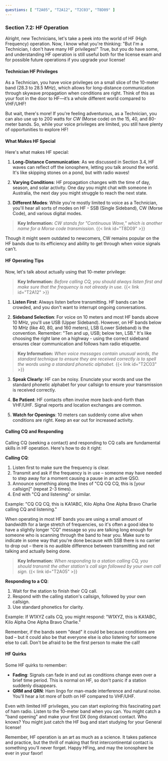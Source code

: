 ```yaml
---
questions: [ "T2A05", "T2A12", "T2C03", "T8D09" ]
---
```


### Section 7.2: HF Operation

Alright, new Technicians, let's take a peek into the world of HF (High Frequency) operation. Now, I know what you're thinking: "But I'm a Technician, I don't have many HF privileges!" True, but you do have some, and understanding HF operation is still useful both for the license exam and for possible future operations if you upgrade your license!

#### Technician HF Privileges

As a Technician, you have voice privileges on a small slice of the 10-meter band (28.3 to 28.5 MHz), which allows for long-distance communication through skywave propagation when conditions are right. Think of this as your foot in the door to HF—it’s a whole different world compared to VHF/UHF!

But wait, there's more! If you're feeling adventurous, as a Technician, you can also use up to 200 watts for *CW* (Morse code) on the 15, 40, and 80-meter bands. So, while your voice privileges are limited, you still have plenty of opportunities to explore HF!

#### What Makes HF Special

Here's what makes HF special:
1. **Long-Distance Communication**: As we discussed in Section 3.4, HF waves can reflect off the ionosphere, letting you talk around the world. It's like skipping stones on a pond, but with radio waves!

2. **Varying Conditions**: HF propagation changes with the time of day, season, and solar activity. One day you might chat with someone in Australia, the next day you might struggle to reach the next state.

3. **Different Modes**: While you're mostly limited to voice as a Technician, you'll hear all sorts of modes on HF - SSB (Single Sideband), CW (Morse Code), and various digital modes.

> **Key Information:** *CW stands for "Continuous Wave," which is another name for a Morse code transmission.* {{< link id="T8D09" >}}

Though it might seem outdated to newcomers, CW remains popular on the HF bands due to its efficiency and ability to get through when voice signals can't.

#### HF Operating Tips

Now, let's talk about actually using that 10-meter privilege:

> **Key Information:** *Before calling CQ, you should always listen first and make sure that the frequency is not already in use.* {{< link id="T2A12" >}}

1. **Listen First**: Always listen before transmitting. HF bands can be crowded, and you don't want to interrupt ongoing conversations.

2. **Sideband Selection**: For voice on 10 meters and most HF bands above 10 MHz, you'll use USB (Upper Sideband). However, on HF bands below 10 MHz (like 40, 80, and 160 meters), LSB (Lower Sideband) is the convention. Remember: "Ten and up, USB; below ten, LSB." It's like choosing the right lane on a highway - using the correct sideband ensures clear communication and follows ham radio etiquette.

> **Key Information:** *When voice messages contain unusual words, the standard technique to ensure they are received correctly is to spell the words using a standard phonetic alphabet.* {{< link id="T2C03" >}}

3. **Speak Clearly**: HF can be noisy. Enunciate your words and use the standard phonetic alphabet for your callsign to ensure your transmission is received correctly.

4. **Be Patient**: HF contacts often involve more back-and-forth than VHF/UHF. Signal reports and location exchanges are common.

5. **Watch for Openings**: 10 meters can suddenly come alive when conditions are right. Keep an ear out for increased activity.

#### Calling CQ and Responding

Calling CQ (seeking a contact) and responding to CQ calls are fundamental skills in HF operation. Here's how to do it right:

**Calling CQ**:
1. Listen first to make sure the frequency is clear.
2. Transmit and ask if the frequency is in use – someone may have needed to step away for a moment causing a pause in an active QSO.
3. Announce something along the lines of "CQ CQ CQ, this is [your callsign]" (repeat 2-3 times).
4. End with "CQ and listening" or similar.

Example: "CQ CQ CQ, this is KA1ABC, Kilo Alpha One Alpha Bravo Charlie calling CQ and listening."

When operating in most HF bands you are using a small amount of bandwidth for a large stretch of frequencies, so it's often a good idea to have a slightly longer "CQ" message so you are talking long enough for someone who is scanning through the band to hear you. Make sure to indicate in some way that you're done because with SSB there is no carrier to drop out – there is no audible difference between transmitting and not talking and actually being done.

> **Key Information:** *When responding to a station calling CQ, you should transmit the other station's call sign followed by your own call sign.* {{< link id="T2A05" >}}

**Responding to a CQ**:
1. Wait for the station to finish their CQ call.
2. Respond with the calling station's callsign, followed by your own callsign.
3. Use standard phonetics for clarity.

Example: If W1XYZ calls CQ, you might respond: "W1XYZ, this is KA1ABC, Kilo Alpha One Alpha Bravo Charlie."

Remember, if the bands seem "dead" it could be because conditions are bad – but it could also be that everyone else is *also* listening for someone else to call. Don't be afraid to be the first person to make the call!

#### HF Quirks

Some HF quirks to remember:
- **Fading**: Signals can fade in and out as conditions change even over a brief time period. This is normal on HF, so don't panic if a station suddenly disappears.
- **QRM and QRN**: Ham lingo for man-made interference and natural noise. You'll hear a lot more of both on HF compared to VHF/UHF.

Even with limited HF privileges, you can start exploring this fascinating part of ham radio. Listen to the 10-meter band when you can. You might catch a "band opening" and make your first DX (long distance) contact. Who knows? You might just catch the HF bug and start studying for your General license!

Remember, HF operation is an art as much as a science. It takes patience and practice, but the thrill of making that first intercontinental contact is something you'll never forget. Happy HFing, and may the ionosphere be ever in your favor!
